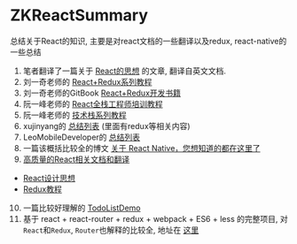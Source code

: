 # ZKReactSummary
总结关于React的知识, 主要是对react文档的一些翻译以及redux, react-native的一些总结

1. 笔者翻译了一篇关于 [React的思想](translation/README.md) 的文章, 翻译自英文文档.
2. 刘一奇老师的 [React+Redux系列教程](https://github.com/lewis617/react-redux-tutorial)
3. 刘一奇老师的GitBook [React+Redux开发书籍](http://cn.redux.js.org/docs/introduction/Motivation.html)
4. 阮一峰老师的 [React全栈工程师培训教程](http://www.ruanyifeng.com/blog/2016/11/javascript.html)
5. 阮一峰老师的 [技术栈系列教程](http://www.ruanyifeng.com/blog/2016/09/react-technology-stack.html)
6. xujinyang的 [总结列表](https://github.com/xujinyang/react-native-android-guide) (里面有redux等相关内容)
7. LeoMobileDeveloper的 [总结列表](https://github.com/LeoMobileDeveloper/ReactNativeMaterials)
8. 一篇该概括比较全的博文 [关于 React Native，您想知道的都在这里了](https://my.oschina.net/osccreate/blog/778348)
9. [高质量的React相关文档和翻译](https://github.com/react-guide)
  * [React设计思想](https://github.com/react-guide/react-basic)
  * [Redux教程](https://github.com/react-guide/redux-tutorial-cn#redux-tutorial)
10. 一篇比较好理解的 [TodoListDemo](https://github.com/TongchengQiu/TodoList-as-redux-demo)
11. 基于 react + react-router + redux + webpack + ES6 + less 的完整项目, 对`React`和`Redux`, `Router`也解释的比较全, 
地址在 [这里](https://github.com/bailicangdu/react-pxq)
  